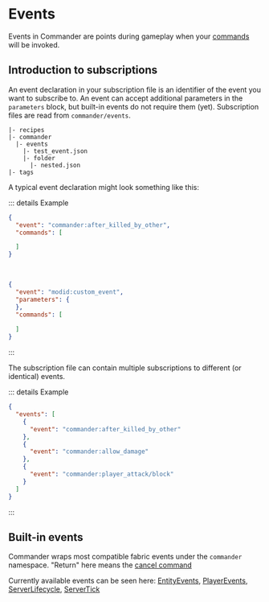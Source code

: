 # Events

Events in Commander are points during gameplay when your [commands](Commands) will be invoked.

## Introduction to subscriptions

An event declaration in your subscription file is an identifier of the event you want to subscribe to. An event can accept additional parameters in the `parameters` block, but built-in events do not require them (yet). Subscription files are read from `commander/events`.

```
|- recipes
|- commander
  |- events
    |- test_event.json
    |- folder
      |- nested.json
|- tags
```

A typical event declaration might look something like this:

::: details Example
```json
{
  "event": "commander:after_killed_by_other",
  "commands": [

  ]
}
```
<br/>

```json
{
  "event": "modid:custom_event",
  "parameters": {
  },
  "commands": [
    
  ]
}
```
:::

The subscription file can contain multiple subscriptions to different (or identical) events.

::: details Example
```json
{
  "events": [
    {
      "event": "commander:after_killed_by_other"
    },
    {
      "event": "commander:allow_damage"
    },
    {
      "event": "commander:player_attack/block"
    }
  ]
}
```
:::

## Built-in events

Commander wraps most compatible fabric events under the `commander` namespace. "Return" here means the [cancel command](Commands#commandercancel)

Currently available events can be seen here: [EntityEvents](https://github.com/constellation-mc/commander/blob/main/src/main/java/me/melontini/commander/impl/builtin/events/EntityEvents.java), [PlayerEvents](https://github.com/constellation-mc/commander/blob/main/src/main/java/me/melontini/commander/impl/builtin/events/PlayerEvents.java), [ServerLifecycle](https://github.com/constellation-mc/commander/blob/main/src/main/java/me/melontini/commander/impl/builtin/events/ServerLifecycle.java), [ServerTick](https://github.com/constellation-mc/commander/blob/main/src/main/java/me/melontini/commander/impl/builtin/events/ServerTick.java)